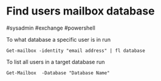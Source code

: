 # Find users mailbox database
#sysadmin #exchange #powershell 

To what database a specific user is in run

```
Get-mailbox -identity "email address" | fl database
```

To list all users in a target database run

```
Get-Mailbox  -Database "Database Name"
```